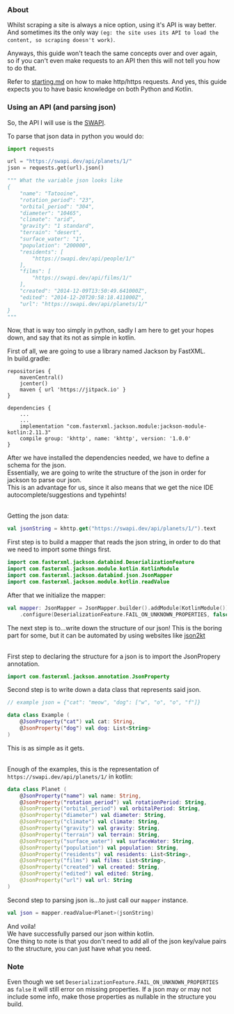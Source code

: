 ### About
Whilst scraping a site is always a nice option, using it's API is way better. <br/>
And sometimes its the only way `(eg: the site uses its API to load the content, so scraping doesn't work)`.

Anyways, this guide won't teach the same concepts over and over again, <br/>
so if you can't even make requests to an API then this will not tell you how to do that.

Refer to [starting.md](./starting.md) on how to make http/https requests.
And yes, this guide expects you to have basic knowledge on both Python and Kotlin.

### Using an API (and parsing json)
So, the API I will use is the [SWAPI](https://swapi.dev/). <br/>

To parse that json data in python you would do:
```python
import requests

url = "https://swapi.dev/api/planets/1/"
json = requests.get(url).json()

""" What the variable json looks like
{
	"name": "Tatooine",
	"rotation_period": "23",
	"orbital_period": "304",
	"diameter": "10465",
	"climate": "arid",
	"gravity": "1 standard",
	"terrain": "desert",
	"surface_water": "1",
	"population": "200000",
	"residents": [
		"https://swapi.dev/api/people/1/"
	],
	"films": [
		"https://swapi.dev/api/films/1/"
	],
	"created": "2014-12-09T13:50:49.641000Z",
	"edited": "2014-12-20T20:58:18.411000Z",
	"url": "https://swapi.dev/api/planets/1/"
}
"""
```
Now, that is way too simply in python, sadly I am here to get your hopes down, and say that its not as simple in kotlin. <br/>

First of all, we are going to use a library named Jackson by FastXML. <br/>
In build.gradle:
```
repositories {
    mavenCentral()
    jcenter()
    maven { url 'https://jitpack.io' }
}

dependencies {
	...
	...
	implementation "com.fasterxml.jackson.module:jackson-module-kotlin:2.11.3"
	compile group: 'khttp', name: 'khttp', version: '1.0.0'
}
```
After we have installed the dependencies needed, we have to define a schema for the json. <br/>
Essentially, we are going to write the structure of the json in order for jackson to parse our json. <br/>
This is an advantage for us, since it also means that we get the nice IDE autocomplete/suggestions and typehints! <br/><br/>

Getting the json data:
```kotlin
val jsonString = khttp.get("https://swapi.dev/api/planets/1/").text
```

First step is to build a mapper that reads the json string, in order to do that we need to import some things first.

```kotlin
import com.fasterxml.jackson.databind.DeserializationFeature
import com.fasterxml.jackson.module.kotlin.KotlinModule
import com.fasterxml.jackson.databind.json.JsonMapper
import com.fasterxml.jackson.module.kotlin.readValue
```
After that we initialize the mapper:
```kotlin
val mapper: JsonMapper = JsonMapper.builder().addModule(KotlinModule())
    .configure(DeserializationFeature.FAIL_ON_UNKNOWN_PROPERTIES, false).build()
```

The next step is to...write down the structure of our json!
This is the boring part for some, but it can be automated by using websites like [json2kt](https://arjixwastaken.github.io/)
<br/><br/>

First step to declaring the structure for a json is to import the JsonPropery annotation.
```kotlin
import com.fasterxml.jackson.annotation.JsonProperty
```
Second step is to write down a data class that represents said json.
```kotlin
// example json = {"cat": "meow", "dog": ["w", "o", "o", "f"]}

data class Example (
    @JsonProperty("cat") val cat: String,
    @JsonProperty("dog") val dog: List<String>
)
```
This is as simple as it gets. <br/> <br/>

Enough of the examples, this is the representation of `https://swapi.dev/api/planets/1/` in kotlin:
```kotlin
data class Planet (
    @JsonProperty("name") val name: String,
    @JsonProperty("rotation_period") val rotationPeriod: String,
    @JsonProperty("orbital_period") val orbitalPeriod: String,
    @JsonProperty("diameter") val diameter: String,
    @JsonProperty("climate") val climate: String,
    @JsonProperty("gravity") val gravity: String,
    @JsonProperty("terrain") val terrain: String,
    @JsonProperty("surface_water") val surfaceWater: String,
    @JsonProperty("population") val population: String,
    @JsonProperty("residents") val residents: List<String>,
    @JsonProperty("films") val films: List<String>,
    @JsonProperty("created") val created: String,
    @JsonProperty("edited") val edited: String,
    @JsonProperty("url") val url: String
)
```

Second step to parsing json is...to just call our `mapper` instance.
```kotlin
val json = mapper.readValue<Planet>(jsonString)
```
And voila! <br/>
We have successfully parsed our json within kotlin. <br/>
One thing to note is that you don't need to add all of the json key/value pairs to the structure, you can just have what you need.

### Note
Even though we set `DeserializationFeature.FAIL_ON_UNKNOWN_PROPERTIES` as `false` it will still error on missing properties.
If a json may or may not include some info, make those properties as nullable in the structure you build.
